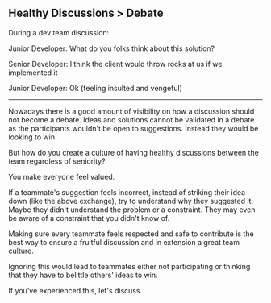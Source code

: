 ## Healthy Discussions > Debate

During a dev team discussion:

Junior Developer: What do you folks think about this solution?

Senior Developer: I think the client would throw rocks at us if we implemented it

Junior Developer: Ok (feeling insulted and vengeful)

----------------------------------------------------------------------

Nowadays there is a good amount of visibility on how a discussion should not become a debate. Ideas and solutions cannot be validated in a debate as the participants wouldn't be open to suggestions. Instead they would be looking to win.

But how do you create a culture of having healthy discussions between the team regardless of seniority?

You make everyone feel valued.

If a teammate's suggestion feels incorrect, instead of striking their idea down (like the above exchange), try to understand why they suggested it. Maybe they didn't understand the problem or a constraint. They may even be aware of a constraint that you didn't know of.

Making sure every teammate feels respected and safe to contribute is the best way to ensure a fruitful discussion and in extension a great team culture.

Ignoring this would lead to teammates either not participating or thinking that they have to belittle others' ideas to win.

If you've experienced this, let's discuss.